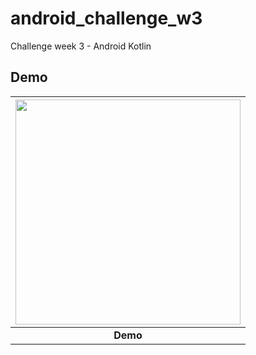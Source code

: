 # android_challenge_w3
Challenge week 3 - Android Kotlin
## Demo
| <img src="https://raw.githubusercontent.com/14h4i/challenge_android/w3/demo.gif" width="360" /> |
| :------------: |
| **Demo**|
